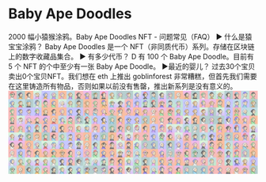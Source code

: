 # Baby Ape Doodles

2000 幅小猿猴涂鸦。Baby Ape Doodles NFT - 问题常见（FAQ）
▶ 什么是猿宝宝涂鸦？
Baby Ape Doodles 是一个 NFT（非同质代币）系列。存储在区块链上的数字收藏品集合。
▶ 有多少代币？
D 有 100 个 Baby Ape Doodle。目前有 5 个 NFT 的个中至少有一张 Baby Ape Doodle。
▶最近的婴儿？
过去30个宝贝卖出0个宝贝NFT。我们想在 eth 上推出 goblinforest 非常糟糕，但首先我们需要在这里铸造所有物品，否则如果以前没有售罄，推出新系列是没有意义的。
![nft](unnamed.png)
